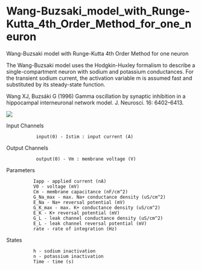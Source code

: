 # Wang-Buzsaki_model_with_Runge-Kutta_4th_Order_Method_for_one_neuron
Wang-Buzsaki model with Runge-Kutta 4th Order Method for one neuron

The Wang-Buzsaki model uses the Hodgkin-Huxley formalism to describe a single-compartment neuron with sodium and potassium conductances. For the transient sodium current, the activation variable m is assumed fast and substituted by its steady-state function.

Wang XJ, Buzsáki G (1996) Gamma oscillation by synaptic inhibition in a hippocampal interneuronal network model. J. Neurosci. 16: 6402–6413.


![](https://github.com/aliseif321/Wang-Buzsaki_model_with_Runge-Kutta_4th_Order_Method_for_one_neuron/blob/main/spike.png?raw=true)



Input Channels

               input(0) - Istim : input current (A)
Output Channels

               output(0) - Vm : membrane voltage (V)
Parameters

              Iapp - applied current (nA)
              V0 - voltage (mV)
              Cm - membrane capacitance (nF/cm^2)
              G_Na_max - max. Na+ conductance density (uS/cm^2)
              E_Na - Na+ reversal potential (mV)
              G_K_max - max. K+ conductance density (uS/cm^2)
              E_K - K+ reversal potential (mV)
              G_L - leak channel conductance density (uS/cm^2)
              E_L - leak channel reversal potential (mV)
              rate - rate of integration (Hz)
States

              h - sodium inactivation
              n - potassium inactivation
              Time - time (s)
    
